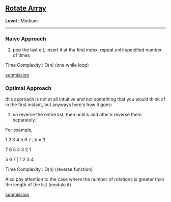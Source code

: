 ## [Rotate Array](https://leetcode.com/problems/rotate-array/)

**Level** : Medium

---

### **Naive Approach**

1. pop the last elt, insert it at the first index. repeat until specified number of times

Time Complexity : O(n) (one while loop)

[submission](https://leetcode.com/problems/rotate-array/submissions/1474384741/)

### **Optimal Approach**

this approach is not at all intuitive and not something that you would think of in the first instant, but anyways here's how it goes:

1. so reverse the entire list, then until k and after k reverse them separately.

For example, 

1 2 3 4 5 6 7 , k = 3

7 6 5 4 3 2 1

5 6 7 | 1 2 3 4

Time Complexity : O(n) (reverse function)

Also pay attention to the case where the number of rotations is greater than the length of the list (modulo it)

[submission](https://leetcode.com/problems/rotate-array/submissions/1474394213/)